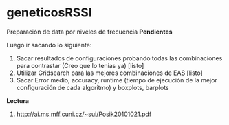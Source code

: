 # geneticosRSSI
Preparación de data por niveles de frecuencia
__Pendientes__

Luego ir sacando lo siguiente:

1.  Sacar resultados de configuraciones probando todas las combinaciones para contrastar (Creo que lo tenías ya) [listo]
2.  Utilizar Gridsearch para las mejores combinaciones de EAS [listo]
3.  Sacar Error medio, accuracy, runtime (tiempo de ejecución de la mejor configuración de cada algoritmo) y boxplots, barplots

__Lectura__

1. http://ai.ms.mff.cuni.cz/~sui/Posik20101021.pdf
